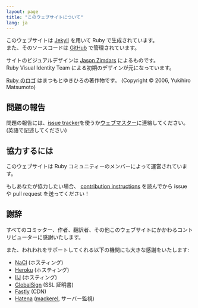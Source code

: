 ```yaml
---
layout: page
title: "このウェブサイトについて"
lang: ja
---
```


このウェブサイトは [Jekyll][jekyll] を用いて Ruby で生成されています。<br />
また、そのソースコードは [GitHub][github-repo] で管理されています。

サイトのビジュアルデザインは [Jason Zimdars][jzimdars] によるものです。<br />
Ruby Visual Identity Team による初期のデザインが元になっています。

[Ruby のロゴ][logo] はまつもとゆきひろの著作物です。
(Copyright &copy; 2006, Yukihiro Matsumoto)


## 問題の報告 ##

問題の報告には、[issue tracker][github-issues]を使うか[ウェブマスター][webmaster]に連絡してください。
(英語で記述してください)

## 協力するには ##

このウェブサイトは Ruby コミュニティーのメンバーによって運営されています。

もしあなたが協力したい場合、 [contribution instructions][github-wiki]
を読んでから issue や pull request を送ってください！


## 謝辞 ##

すべてのコミッター、作者、翻訳者、その他このウェブサイトにかかわるコントリビューターに感謝いたします。

また、われわれをサポートしてくれる以下の機関にも大きな感謝をいたします:

 * [NaCl][nacl] (ホスティング)
 * [Heroku][heroku] (ホスティング)
 * [IIJ][iij] (ホスティング)
 * [GlobalSign][globalsign] (SSL 証明書)
 * [Fastly][fastly] (CDN)
 * [Hatena][hatena] ([mackerel][mackerel], サーバー監視)


[logo]: /ja/about/logo/
[webmaster]: mailto:webmaster@ruby-lang.org
[jekyll]: http://www.jekyllrb.com/
[jzimdars]: https://twitter.com/jasonzimdars
[github-repo]: https://github.com/ruby/www.ruby-lang.org/
[github-issues]: https://github.com/ruby/www.ruby-lang.org/issues
[github-wiki]: https://github.com/ruby/www.ruby-lang.org/wiki
[nacl]: http://www.netlab.jp
[heroku]: https://www.heroku.com/
[iij]: http://www.iij.ad.jp
[globalsign]: https://www.globalsign.com
[fastly]: http://www.fastly.com
[hatena]: http://hatenacorp.jp/
[mackerel]: https://mackerel.io/
